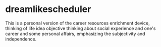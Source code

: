 # dreamlikescheduler
This is a personal version of the career resources enrichment device, thinking of life idea objective thinking about social experience and one's career and some personal affairs, emphasizing the subjectivity and independence.
